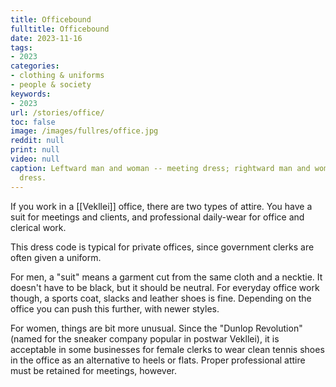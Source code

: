 ```yaml
---
title: Officebound
fulltitle: Officebound
date: 2023-11-16
tags:
- 2023
categories:
- clothing & uniforms
- people & society
keywords:
- 2023
url: /stories/office/
toc: false
image: /images/fullres/office.jpg
reddit: null
print: null
video: null
caption: Leftward man and woman -- meeting dress; rightward man and woman -- everyday
  dress.
---
```

If you work in a [[Vekllei]] office, there are two types of attire. You have a suit for meetings and clients, and professional daily-wear for office and clerical work.

This dress code is typical for private offices, since government clerks are often given a uniform.

For men, a "suit" means a garment cut from the same cloth and a necktie. It doesn't have to be black, but it should be neutral. For everyday office work though, a sports coat, slacks and leather shoes is fine. Depending on the office you can push this further, with newer styles.

For women, things are bit more unusual. Since the "Dunlop Revolution" (named for the sneaker company popular in postwar Vekllei), it is acceptable in some businesses for female clerks to wear clean tennis shoes in the office as an alternative to heels or flats. Proper professional attire must be retained for meetings, however.
